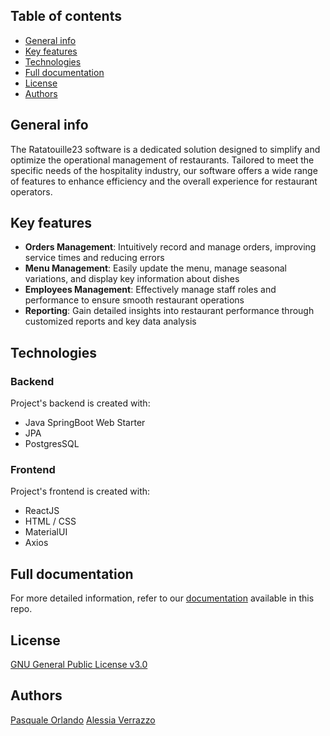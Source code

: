 ## Table of contents

- [General info](#general-info)
- [Key features](#key-features)
- [Technologies](#technologies)
- [Full documentation](#full-documentation)
- [License](#license)
- [Authors](#authors)

## General info

The Ratatouille23 software is a dedicated solution designed to simplify and optimize the operational management of restaurants. Tailored to meet the specific needs of the hospitality industry, our software offers a wide range of features to enhance efficiency and the overall experience for restaurant operators.

## Key features

- **Orders Management**: Intuitively record and manage orders, improving service times and reducing errors
- **Menu Management**: Easily update the menu, manage seasonal variations, and display key information about dishes
- **Employees Management**: Effectively manage staff roles and performance to ensure smooth restaurant operations
- **Reporting**: Gain detailed insights into restaurant performance through customized reports and key data analysis

## Technologies

### Backend
Project's backend is created with:
- Java SpringBoot Web Starter
- JPA
- PostgresSQL

### Frontend
Project's frontend is created with:
- ReactJS
- HTML / CSS
- MaterialUI
- Axios

## Full documentation
For more detailed information, refer to our [documentation](https://github.com/pasqualeorlando/Ratatouille23/blob/main/Documentazione.pdf) available in this repo.

## License
[GNU General Public License v3.0](https://choosealicense.com/licenses/gpl-3.0/)

## Authors
[Pasquale Orlando](https://github.com/pasqualeorlando)
[Alessia Verrazzo](https://github.com/alessiaverrazzo)
